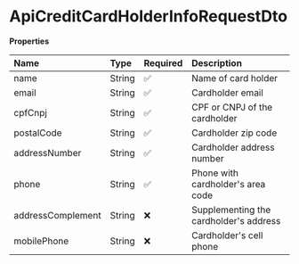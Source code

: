 # ApiCreditCardHolderInfoRequestDto

**Properties**

| Name              | Type   | Required | Description                            |
| :---------------- | :----- | :------- | :------------------------------------- |
| name              | String | ✅       | Name of card holder                    |
| email             | String | ✅       | Cardholder email                       |
| cpfCnpj           | String | ✅       | CPF or CNPJ of the cardholder          |
| postalCode        | String | ✅       | Cardholder zip code                    |
| addressNumber     | String | ✅       | Cardholder address number              |
| phone             | String | ✅       | Phone with cardholder's area code      |
| addressComplement | String | ❌       | Supplementing the cardholder's address |
| mobilePhone       | String | ❌       | Cardholder's cell phone                |

<!-- This file was generated by liblab | https://liblab.com/ -->
